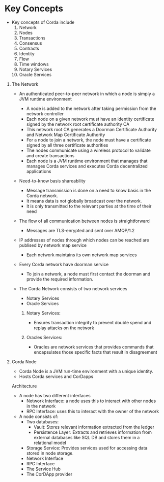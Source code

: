 # Key Concepts

-  Key concepts of Corda include
    1.  Network
    2.  Nodes
    3.  Transactions
    4.  Consensus
    5.  Contracts
    6.  Identity
    7.  Flow
    8.  Time windows
    9.  Notary Services
    10. Oracle Services

    
1.  The Network
    -   An authenticated peer-to-peer network in which a node is simply a JVM runtime environment
        -   A node is added to the network after taking permission from the network controller
        -   Each node on a given network must have an identity certificate signed by the network root certificate authority CA
        -   This network root CA generates a Doorman Certificate Authority and Network Map Certificate Authority
        -   For a node to join a network, the node must have a certificate signed by all three certificate authorities
        -   The nodes communicate using a wireless protocol to validate and create transactions
        -   Each node is a JVM runtime environment that manages that manages Corda services and executes Corda decentralized applications
    -   Need-to-know basis shareability
        -   Message transmission is done on a need to know basis in the Corda network.
        -   It means data is not globally broadcast over the network.
        -   It is only transmitted to the relevant parties at the time of their need
    -   The flow of all communication between nodes is straightforward
        -   Messages are TLS-enrypted and sent over AMQP/1.2
    -   IP addresses of nodes through which nodes can be reached are publised by network map service
        -   Each network maintains its own network map services
    -   Every Corda network have doorman service
        -   To join a network, a node must first contact the doorman and provide the required information.
    -   The Corda Network consists of two network services
        -   Notary Services
        -   Oracle Services

        1.  Notary Services:
            -   Ensures transaction integrity to prevent double spend and replay attacks on the network
        
        2.  Oracles Services:
            -   Oracles are network services that provides commands that encapsulates those specific facts that result in disagreement

2.  Corda Node
    -   Corda Node is a JVM run-time environment with a unique identity.
    -   Hosts Corda services and CorDapps

    Architecture
    -   A node has two different interfaces
        -   Network Interface: a node uses this to interact with other nodes in the network
        -   RPC Interface: uses this to interact with the owner of the network
    -   A node consists of:
        - Two databases:
            -   Vault: Stores relevant information extracted from the ledger
            -   Persistence Layer: Extracts and retrieves information from external databases like SQL DB and stores them in a relational model
        -   Storage Service: Provides services used for accessing data stored in node storage.
        -   Network Interface
        -   RPC Interface
        -   The Service Hub
        -   The CorDApp provider